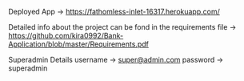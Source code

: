 Deployed App -> https://fathomless-inlet-16317.herokuapp.com/

Detailed info about the project can be fond in the requirements file -> https://github.com/kira0992/Bank-Application/blob/master/Requirements.pdf

Superadmin Details
username -> super@admin.com
password -> superadmin

